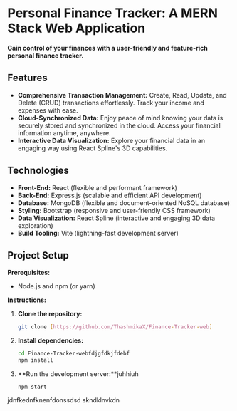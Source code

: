 # Personal Finance Tracker: A MERN Stack Web Application

**Gain control of your finances with a user-friendly and feature-rich personal finance tracker.**

## Features

* **Comprehensive Transaction Management:** Create, Read, Update, and Delete (CRUD) transactions effortlessly. Track your income and expenses with ease.
* **Cloud-Synchronized Data:** Enjoy peace of mind knowing your data is securely stored and synchronized in the cloud. Access your financial information anytime, anywhere.
* **Interactive Data Visualization:** Explore your financial data in an engaging way using React Spline's 3D capabilities.

## Technologies

* **Front-End:** React (flexible and performant framework)
* **Back-End:** Express.js (scalable and efficient API development)
* **Database:** MongoDB (flexible and document-oriented NoSQL database)
* **Styling:** Bootstrap (responsive and user-friendly CSS framework)
* **Data Visualization:** React Spline (interactive and engaging 3D data exploration)
* **Build Tooling:** Vite (lightning-fast development server)

## Project Setup

**Prerequisites:**

* Node.js and npm (or yarn)

**Instructions:**

1. **Clone the repository:**

   ```bash
   git clone [https://github.com/ThashmikaX/Finance-Tracker-web]
   
2. **Install dependencies:**

   ```bash
   cd Finance-Tracker-webfdjgfdkjfdebf
   npm install

3. **Run the development server:**juhhiuh

   ```bashjhjhjhkjh
   npm start
jdnfkednfknenfdonssdsd skndklnvkdn
